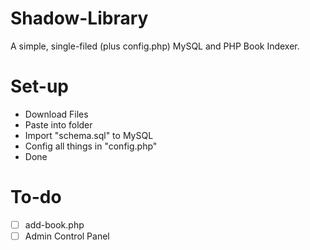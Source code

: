 # Shadow-Library
A simple, single-filed (plus config.php) MySQL and PHP Book Indexer.

# Set-up
- Download Files
- Paste into folder
- Import "schema.sql" to MySQL
- Config all things in "config.php"
- Done

# To-do
- [ ] add-book.php
- [ ] Admin Control Panel
